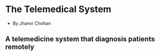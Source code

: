 # The Telemedical System
 - By Jhanvi Chohan

## A telemedicine system that diagnosis patients remotely

